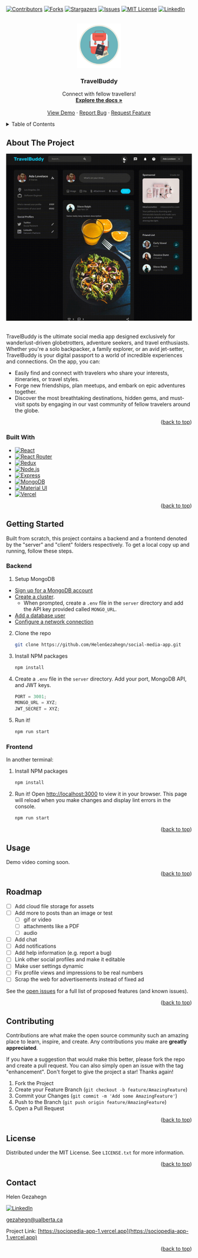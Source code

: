 <!-- Improved compatibility of back to top link: See: https://github.com/othneildrew/Best-README-Template/pull/73 -->

<a name="readme-top"></a>

<!--
*** Thanks for checking out the Best-README-Template. If you have a suggestion
*** that would make this better, please fork the repo and create a pull request
*** or simply open an issue with the tag "enhancement".
*** Don't forget to give the project a star!
*** Thanks again! Now go create something AMAZING! :D
-->

<!-- PROJECT SHIELDS -->
<!--
*** I'm using markdown "reference style" links for readability.
*** Reference links are enclosed in brackets [ ] instead of parentheses ( ).
*** See the bottom of this document for the declaration of the reference variables
*** for contributors-url, forks-url, etc. This is an optional, concise syntax you may use.
*** https://www.markdownguide.org/basic-syntax/#reference-style-links
-->

[![Contributors][contributors-shield]][contributors-url]
[![Forks][forks-shield]][forks-url]
[![Stargazers][stars-shield]][stars-url]
[![Issues][issues-shield]][issues-url]
[![MIT License][license-shield]][license-url]
[![LinkedIn][linkedin-shield]][linkedin-url]

<!-- PROJECT LOGO -->
<br />
<div align="center">
  <a href="https://github.com/HelenGezahegn/social-media-app">
    <img src="client/public/logo192.png" alt="Logo" width="120" height="120">
  </a>

<h3 align="center">TravelBuddy</h3>

  <p align="center">
    Connect with fellow travellers!
    <br />
    <a href="https://github.com/HelenGezahegn/social-media-app"><strong>Explore the docs »</strong></a>
    <br />
    <br />
    <a href="https://travel-buddy-1.vercel.app">View Demo</a>
    ·
    <a href="https://github.com/HelenGezahegn/social-media-app/issues">Report Bug</a>
    ·
    <a href="https://github.com/HelenGezahegn/social-media-app/issues">Request Feature</a>
  </p>
</div>

<!-- TABLE OF CONTENTS -->
<details>
  <summary>Table of Contents</summary>
  <ol>
    <li>
      <a href="#about-the-project">About The Project</a>
      <ul>
        <li><a href="#built-with">Built With</a></li>
      </ul>
    </li>
    <li>
      <a href="#getting-started">Getting Started</a>
      <ul>
        <li><a href="#prerequisites">Prerequisites</a></li>
        <li><a href="#installation">Installation</a></li>
      </ul>
    </li>
    <li><a href="#usage">Usage</a></li>
    <li><a href="#roadmap">Roadmap</a></li>
    <li><a href="#contributing">Contributing</a></li>
    <li><a href="#license">License</a></li>
    <li><a href="#contact">Contact</a></li>
  </ol>
</details>

<!-- ABOUT THE PROJECT -->

## About The Project

<div align="center">
<img src="client/public/assets/product.gif" alt="product" style="width:800px">
</div>
<!-- [![Product Name Screen Shot][product-screenshot]](https://example.com) -->
<br />

TravelBuddy is the ultimate social media app designed exclusively for wanderlust-driven globetrotters, adventure seekers, and travel enthusiasts. Whether you're a solo backpacker, a family explorer, or an avid jet-setter, TravelBuddy is your digital passport to a world of incredible experiences and connections. On the app, you can: 
* Easily find and connect with travelers who share your interests, itineraries, or travel styles.
* Forge new friendships, plan meetups, and embark on epic adventures together.
* Discover the most breathtaking destinations, hidden gems, and must-visit spots by engaging in our vast community of fellow travelers around the globe.



<p align="right">(<a href="#readme-top">back to top</a>)</p>

### Built With

- [![React][React.js]][React-url]
- [![React Router][React-Router-dev]][React-Router-url]
- [![Redux][Redux-dev]][Redux-url]
- [![Node.js][Node-dev]][Node-url]
- [![Express][Express-dev]][Express-url]
- [![MongoDB][Mongo-dev]][Mongo-url]
- [![Material UI][Material-dev]][Material-url]
- [![Vercel][Vercel-dev]][Vercel-url]

<p align="right">(<a href="#readme-top">back to top</a>)</p>

<!-- GETTING STARTED -->

## Getting Started

Built from scratch, this project contains a backend and a frontend denoted by the "server" and "client" folders respectively. To get a local copy up and running, follow these steps.

### Backend

1. Setup MongoDB
- [Sign up for a MongoDB account](mongodb.com)
- [Create a cluster](https://www.mongodb.com/docs/guides/atlas/cluster/).
  - When prompted, create a `.env` file in the `server` directory and add the API key provided called `MONGO_URL`.
- [Add a database user](https://www.mongodb.com/docs/guides/atlas/db-user/)
- [Configure a network connection](https://www.mongodb.com/docs/guides/atlas/network-connections/)

2. Clone the repo
   ```sh
   git clone https://github.com/HelenGezahegn/social-media-app.git
   ```
3. Install NPM packages
   ```sh
   npm install
   ```
4. Create a `.env` file in the `server` directory. Add your port, MongoDB API, and JWT keys.
   ```js
   PORT = 3001;
   MONGO_URL = XYZ;
   JWT_SECRET = XYZ;
   ```
5. Run it!
   ```js
   npm run start
   ```

### Frontend

In another terminal:

1. Install NPM packages

   ```sh
   npm install
   ```

2. Run it! Open [http://localhost:3000](http://localhost:3000) to view it in your browser. This page will reload when you make changes and display lint errors in the console.

   ```sh
   npm run start
   ```

<p align="right">(<a href="#readme-top">back to top</a>)</p>

<!-- USAGE EXAMPLES -->

## Usage

Demo video coming soon.

<p align="right">(<a href="#readme-top">back to top</a>)</p>

<!-- ROADMAP -->

## Roadmap

- [ ] Add cloud file storage for assets
- [ ] Add more to posts than an image or test
  - [ ] gif or video
  - [ ] attachments like a PDF
  - [ ] audio
- [ ] Add chat
- [ ] Add notifications
- [ ] Add help information (e.g. report a bug)
- [ ] Link other social profiles and make it editable
- [ ] Make user settings dynamic
- [ ] Fix profile views and impressions to be real numbers
- [ ] Scrap the web for advertisements instead of fixed ad

See the [open issues](https://github.com/HelenGezahegn/social-media-app/issues) for a full list of proposed features (and known issues).

<p align="right">(<a href="#readme-top">back to top</a>)</p>

<!-- CONTRIBUTING -->

## Contributing

Contributions are what make the open source community such an amazing place to learn, inspire, and create. Any contributions you make are **greatly appreciated**.

If you have a suggestion that would make this better, please fork the repo and create a pull request. You can also simply open an issue with the tag "enhancement".
Don't forget to give the project a star! Thanks again!

1. Fork the Project
2. Create your Feature Branch (`git checkout -b feature/AmazingFeature`)
3. Commit your Changes (`git commit -m 'Add some AmazingFeature'`)
4. Push to the Branch (`git push origin feature/AmazingFeature`)
5. Open a Pull Request

<p align="right">(<a href="#readme-top">back to top</a>)</p>

<!-- LICENSE -->

## License

Distributed under the MIT License. See `LICENSE.txt` for more information.

<p align="right">(<a href="#readme-top">back to top</a>)</p>

<!-- CONTACT -->

## Contact

Helen Gezahegn

[![LinkedIn][linkedin-shield]][linkedin-url]

gezahegn@ualberta.ca

Project Link: [https://sociopedia-app-1.vercel.app](https://sociopedia-app-1.vercel.app)

<p align="right">(<a href="#readme-top">back to top</a>)</p>

<!-- MARKDOWN LINKS & IMAGES -->
<!-- https://www.markdownguide.org/basic-syntax/#reference-style-links -->

[contributors-shield]: https://img.shields.io/github/contributors/HelenGezahegn/social-media-app.svg?style=for-the-badge
[contributors-url]: https://github.com/HelenGezahegn/social-media-app/graphs/contributors
[forks-shield]: https://img.shields.io/github/forks/HelenGezahegn/social-media-app.svg?style=for-the-badge
[forks-url]: https://github.com/HelenGezahegn/social-media-app/network/members
[stars-shield]: https://img.shields.io/github/stars/HelenGezahegn/social-media-app.svg?style=for-the-badge
[stars-url]: https://github.com/HelenGezahegn/social-media-app/stargazers
[issues-shield]: https://img.shields.io/github/issues/HelenGezahegn/social-media-app.svg?style=for-the-badge
[issues-url]: https://github.com/HelenGezahegn/social-media-app/issues
[license-shield]: https://img.shields.io/github/license/HelenGezahegn/social-media-app.svg?style=for-the-badge
[license-url]: https://github.com/HelenGezahegn/social-media-app/blob/master/LICENSE.txt
[linkedin-shield]: https://img.shields.io/badge/-LinkedIn-black.svg?style=for-the-badge&logo=linkedin&colorB=555
[linkedin-url]: https://linkedin.com/in/HelenGezahegn
[product-screenshot]: images/screenshot.png
[Mongo-dev]: https://img.shields.io/badge/MongoDB-4EA94B?style=for-the-badge&logo=mongodb&logoColor=white
[Mongo-url]: https://mongodb.com
[React.js]: https://img.shields.io/badge/React-20232A?style=for-the-badge&logo=react&logoColor=61DAFB
[React-url]: https://reactjs.org/
[Express-dev]: https://img.shields.io/badge/Express.js-404D59?style=for-the-badge
[Express-url]: https://expressjs.com/
[Redux-dev]: https://img.shields.io/badge/Redux-593D88?style=for-the-badge&logo=redux&logoColor=white
[Redux-url]: https://react-redux.js.org/
[React-Router-dev]: https://img.shields.io/badge/React_Router-CA4245?style=for-the-badge&logo=react-router&logoColor=white
[React-Router-url]: https://reactrouter.com/
[Material-dev]: https://img.shields.io/badge/Material--UI-0081CB?style=for-the-badge&logo=material-ui&logoColor=white
[Material-url]: https://mui.com/material-ui/
[Node-dev]: https://img.shields.io/badge/Node.js-43853D?style=for-the-badge&logo=node.js&logoColor=white

[Node-url]: [https://getbootstrap.com](https://nodejs.org/en)
[Vercel-dev]: https://img.shields.io/badge/Vercel-000000?style=for-the-badge&logo=vercel&logoColor=white
[Vercel-url]: https://vercel.com
